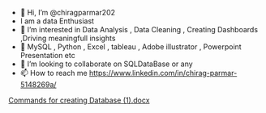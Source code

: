 - 👋 Hi, I’m @chiragparmar202
- I am a data Enthusiast
- 👀 I’m interested in Data Analysis , Data Cleaning , Creating Dashboards ,Driving meaningfull insights  
- 🌱  MySQL , Python , Excel , tableau , Adobe illustrator , Powerpoint Presentation etc   
- 💞️ I’m looking to collaborate on SQLDataBase or any
- 📫 How to reach me https://www.linkedin.com/in/chirag-parmar-5148269a/

<!---
chiragparmar202/chiragparmar202 is a ✨ special ✨ repository because its `README.md` (this file) appears on your GitHub profile.
You can click the Preview link to take a look at your changes.
--->
[Commands for creating Database (1).docx](https://github.com/chiragparmar202/chiragparmar202/files/10192270/Commands.for.creating.Database.1.docx)
